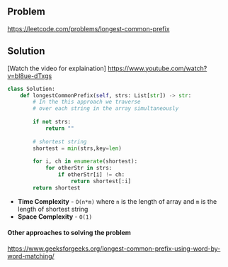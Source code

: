 ## Problem

https://leetcode.com/problems/longest-common-prefix

## Solution

[Watch the video for explaination] https://www.youtube.com/watch?v=bl8ue-dTxgs 

```python
class Solution:
    def longestCommonPrefix(self, strs: List[str]) -> str:
        # In the this approach we traverse
        # over each string in the array simultaneously
        
        if not strs:
            return ""
        
        # shortest string
        shortest = min(strs,key=len)
        
        for i, ch in enumerate(shortest):
            for otherStr in strs:
                if otherStr[i] != ch:
                    return shortest[:i]
        return shortest 
```
- **Time Complexity** - `O(n*m)` where `n` is the length of array and `m` is the length of shortest string
- **Space Complexity** - `O(1)` 

#### Other approaches to solving the problem

https://www.geeksforgeeks.org/longest-common-prefix-using-word-by-word-matching/